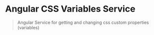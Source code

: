 # Angular CSS Variables Service

> Angular Service for getting and changing css custom properties (variables)
